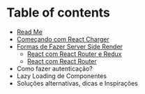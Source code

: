# Table of contents

* [Read Me](README.md)
* [Começando com React Charger](comecando-com-react-charger.md)
* [Formas de Fazer Server Side Render](formas-de-fazer-server-side-render/README.md)
  * [React com React Router e Redux](formas-de-fazer-server-side-render/react-com-react-router-e-redux.md)
  * [React com React Router](formas-de-fazer-server-side-render/react-com-react-router.md)
* Como fazer autenticação?
* Lazy Loading de Componentes
* Soluções alternativas, dicas e Inspirações


